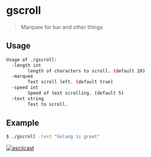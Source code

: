 # gscroll

> Marquee for bar and other things 

## Usage

```sh
Usage of ./gscroll:
  -length int
        length of characters to scroll. (default 20)
  -marquee
        Text scroll left. (default true)
  -speed int
        Speed of text scrolling. (default 5)
  -text string
        Text to scroll.
```

## Example

```sh
$ ./gscroll -text "Golang is great"
```

[![asciicast](https://asciinema.org/a/439983.svg)](https://asciinema.org/a/439983)